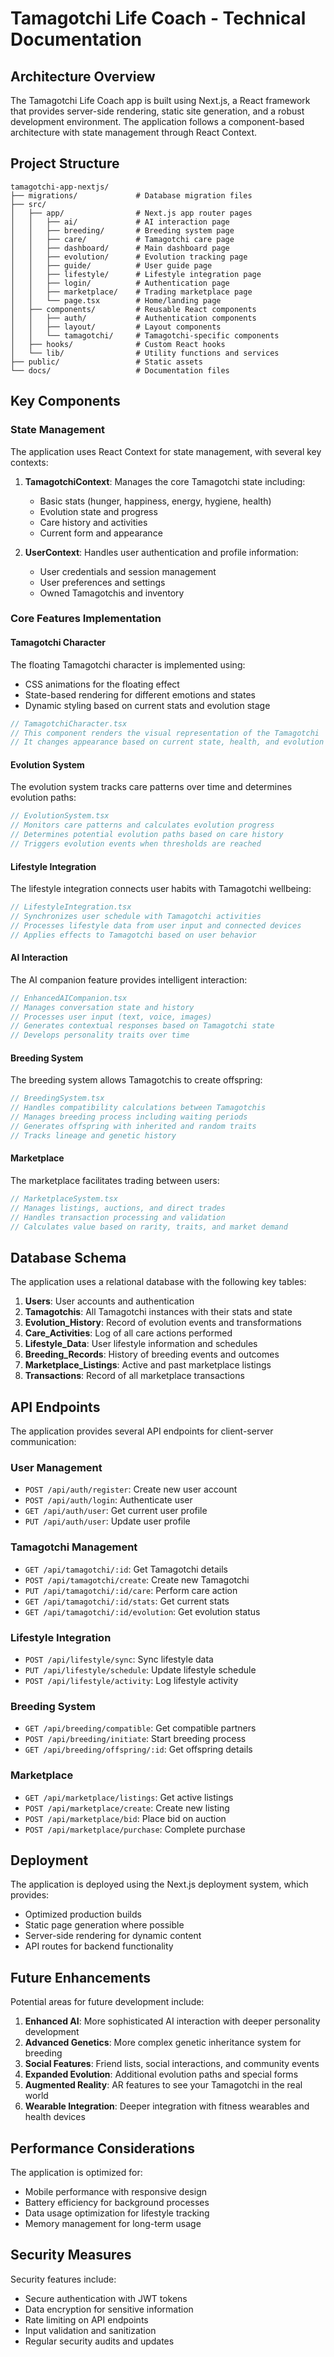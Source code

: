 # Tamagotchi Life Coach - Technical Documentation

## Architecture Overview

The Tamagotchi Life Coach app is built using Next.js, a React framework that provides server-side rendering, static site generation, and a robust development environment. The application follows a component-based architecture with state management through React Context.

## Project Structure

```
tamagotchi-app-nextjs/
├── migrations/             # Database migration files
├── src/
│   ├── app/                # Next.js app router pages
│   │   ├── ai/             # AI interaction page
│   │   ├── breeding/       # Breeding system page
│   │   ├── care/           # Tamagotchi care page
│   │   ├── dashboard/      # Main dashboard page
│   │   ├── evolution/      # Evolution tracking page
│   │   ├── guide/          # User guide page
│   │   ├── lifestyle/      # Lifestyle integration page
│   │   ├── login/          # Authentication page
│   │   ├── marketplace/    # Trading marketplace page
│   │   └── page.tsx        # Home/landing page
│   ├── components/         # Reusable React components
│   │   ├── auth/           # Authentication components
│   │   ├── layout/         # Layout components
│   │   └── tamagotchi/     # Tamagotchi-specific components
│   ├── hooks/              # Custom React hooks
│   └── lib/                # Utility functions and services
├── public/                 # Static assets
└── docs/                   # Documentation files
```

## Key Components

### State Management

The application uses React Context for state management, with several key contexts:

1. **TamagotchiContext**: Manages the core Tamagotchi state including:
   - Basic stats (hunger, happiness, energy, hygiene, health)
   - Evolution state and progress
   - Care history and activities
   - Current form and appearance

2. **UserContext**: Handles user authentication and profile information:
   - User credentials and session management
   - User preferences and settings
   - Owned Tamagotchis and inventory

### Core Features Implementation

#### Tamagotchi Character

The floating Tamagotchi character is implemented using:
- CSS animations for the floating effect
- State-based rendering for different emotions and states
- Dynamic styling based on current stats and evolution stage

```jsx
// TamagotchiCharacter.tsx
// This component renders the visual representation of the Tamagotchi
// It changes appearance based on current state, health, and evolution
```

#### Evolution System

The evolution system tracks care patterns over time and determines evolution paths:

```jsx
// EvolutionSystem.tsx
// Monitors care patterns and calculates evolution progress
// Determines potential evolution paths based on care history
// Triggers evolution events when thresholds are reached
```

#### Lifestyle Integration

The lifestyle integration connects user habits with Tamagotchi wellbeing:

```jsx
// LifestyleIntegration.tsx
// Synchronizes user schedule with Tamagotchi activities
// Processes lifestyle data from user input and connected devices
// Applies effects to Tamagotchi based on user behavior
```

#### AI Interaction

The AI companion feature provides intelligent interaction:

```jsx
// EnhancedAICompanion.tsx
// Manages conversation state and history
// Processes user input (text, voice, images)
// Generates contextual responses based on Tamagotchi state
// Develops personality traits over time
```

#### Breeding System

The breeding system allows Tamagotchis to create offspring:

```jsx
// BreedingSystem.tsx
// Handles compatibility calculations between Tamagotchis
// Manages breeding process including waiting periods
// Generates offspring with inherited and random traits
// Tracks lineage and genetic history
```

#### Marketplace

The marketplace facilitates trading between users:

```jsx
// MarketplaceSystem.tsx
// Manages listings, auctions, and direct trades
// Handles transaction processing and validation
// Calculates value based on rarity, traits, and market demand
```

## Database Schema

The application uses a relational database with the following key tables:

1. **Users**: User accounts and authentication
2. **Tamagotchis**: All Tamagotchi instances with their stats and state
3. **Evolution_History**: Record of evolution events and transformations
4. **Care_Activities**: Log of all care actions performed
5. **Lifestyle_Data**: User lifestyle information and schedules
6. **Breeding_Records**: History of breeding events and outcomes
7. **Marketplace_Listings**: Active and past marketplace listings
8. **Transactions**: Record of all marketplace transactions

## API Endpoints

The application provides several API endpoints for client-server communication:

### User Management
- `POST /api/auth/register`: Create new user account
- `POST /api/auth/login`: Authenticate user
- `GET /api/auth/user`: Get current user profile
- `PUT /api/auth/user`: Update user profile

### Tamagotchi Management
- `GET /api/tamagotchi/:id`: Get Tamagotchi details
- `POST /api/tamagotchi/create`: Create new Tamagotchi
- `PUT /api/tamagotchi/:id/care`: Perform care action
- `GET /api/tamagotchi/:id/stats`: Get current stats
- `GET /api/tamagotchi/:id/evolution`: Get evolution status

### Lifestyle Integration
- `POST /api/lifestyle/sync`: Sync lifestyle data
- `PUT /api/lifestyle/schedule`: Update lifestyle schedule
- `POST /api/lifestyle/activity`: Log lifestyle activity

### Breeding System
- `GET /api/breeding/compatible`: Get compatible partners
- `POST /api/breeding/initiate`: Start breeding process
- `GET /api/breeding/offspring/:id`: Get offspring details

### Marketplace
- `GET /api/marketplace/listings`: Get active listings
- `POST /api/marketplace/create`: Create new listing
- `POST /api/marketplace/bid`: Place bid on auction
- `POST /api/marketplace/purchase`: Complete purchase

## Deployment

The application is deployed using the Next.js deployment system, which provides:
- Optimized production builds
- Static page generation where possible
- Server-side rendering for dynamic content
- API routes for backend functionality

## Future Enhancements

Potential areas for future development include:

1. **Enhanced AI**: More sophisticated AI interaction with deeper personality development
2. **Advanced Genetics**: More complex genetic inheritance system for breeding
3. **Social Features**: Friend lists, social interactions, and community events
4. **Expanded Evolution**: Additional evolution paths and special forms
5. **Augmented Reality**: AR features to see your Tamagotchi in the real world
6. **Wearable Integration**: Deeper integration with fitness wearables and health devices

## Performance Considerations

The application is optimized for:
- Mobile performance with responsive design
- Battery efficiency for background processes
- Data usage optimization for lifestyle tracking
- Memory management for long-term usage

## Security Measures

Security features include:
- Secure authentication with JWT tokens
- Data encryption for sensitive information
- Rate limiting on API endpoints
- Input validation and sanitization
- Regular security audits and updates
